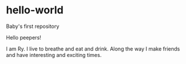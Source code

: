 # hello-world
Baby's first repository

Hello peepers!

I am Ry. I live to breathe and eat and drink. Along the way I make friends and have interesting and exciting times.

